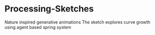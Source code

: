 # Processing-Sketches
Nature inspired generative animations
The sketch explores curve growth using agent based spring system
